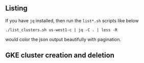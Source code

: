## Listing
If you have `jq` installed, then run the `list*.sh` scripts like below
```
./list_clusters.sh us-west1-c | jq -C . | less -R
```
would color the json output beautifully with pagination. 

## GKE cluster creation and deletion
